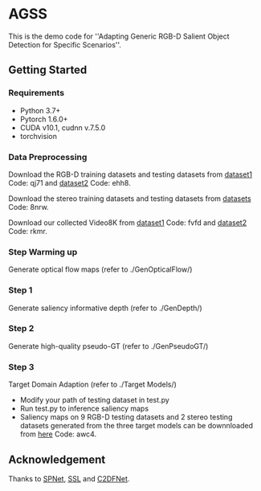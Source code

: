# AGSS
This is the demo code for ''Adapting Generic RGB-D Salient Object Detection for Specific Scenarios''.

## Getting Started
### Requirements
* Python 3.7+
* Pytorch 1.6.0+
* CUDA v10.1, cudnn v.7.5.0
* torchvision

### Data Preprocessing
Download the RGB-D training datasets and testing datasets from [dataset1](https://pan.baidu.com/s/1_H8XKuG7eVu-vM1DMTnA-Q?pwd=qj71) Code: qj71 and [dataset2](https://pan.baidu.com/s/1Mln-DGF4NMkuuzIxtvTu9g?pwd=ehh8) Code: ehh8.

Download the stereo training datasets and testing datasets from [datasets](https://pan.baidu.com/s/1ukuVfK51NuxZU_TsqLVS4A?pwd=8nrw) Code: 8nrw.

Download our collected Video8K from [dataset1](https://pan.baidu.com/s/1N0-md71B4ZLUbGfWScQJ2Q?pwd=fvfd) Code: fvfd and [dataset2](https://pan.baidu.com/s/1oK9eNBHW6t-2K4vzVZv_fQ?pwd=rkmr) Code: rkmr.

### Step Warming up
Generate optical flow maps (refer to ./GenOpticalFlow/)

### Step 1
Generate saliency informative depth (refer to ./GenDepth/)

### Step 2
Generate high-quality pseudo-GT (refer to ./GenPseudoGT/)

### Step 3 
Target Domain Adaption (refer to ./Target Models/)

* Modify your path of testing dataset in test.py
* Run test.py to inference saliency maps
* Saliency maps on 9 RGB-D testing datasets and 2 stereo testing datasets generated from the three target models can be downnloaded from [here](https://pan.baidu.com/s/1lqUZBuPEfZLmOJqIewu1jg?pwd=awc4) Code: awc4.


## Acknowledgement 
Thanks to [SPNet](https://github.com/taozh2017/SPNet), [SSL](https://github.com/Xiaoqi-Zhao-DLUT/SSLSOD) and [C2DFNet](https://github.com/Zakeiswo/C2DFNet/tree/main).
